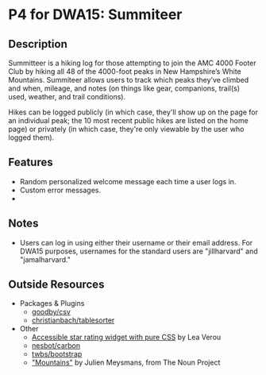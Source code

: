 # P4 for DWA15: Summiteer

## Description

Summitteer is a hiking log for those attempting to join the AMC 4000 Footer Club by hiking all 48 of the 4000-foot peaks in New Hampshire’s White Mountains. Summiteer allows users to track which peaks they’ve climbed and when, mileage, and notes (on things like gear, companions, trail(s) used, weather, and trail conditions). 

Hikes can be logged publicly (in which case, they'll show up on the page for an individual peak; the 10 most recent public hikes are listed on the home page) or privately (in which case, they're only viewable by the user who logged them).



## Features

- Random personalized welcome message each time a user logs in.
- Custom error messages.
- 

## Notes

- Users can log in using either their username or their email address. For DWA15 purposes, usernames for the standard users are "jillharvard" and "jamalharvard."


## Outside Resources

- Packages & Plugins
	- [goodby/csv](https://github.com/goodby/csv)
	- [christianbach/tablesorter](https://github.com/christianbach/tablesorter)
- Other
	- [Accessible star rating widget with pure CSS](http://lea.verou.me/2011/08/accessible-star-rating-widget-with-pure-css/) by Lea Verou
	- [nesbot/carbon](https://github.com/briannesbitt/carbon)
	- [twbs/bootstrap](https://github.com/twbs/bootstrap)
	- ["Mountains"](https://thenounproject.com/term/mountains/70650/) by Julien Meysmans, from The Noun Project




